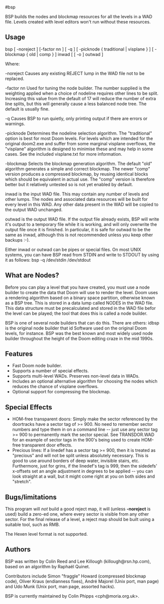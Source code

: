 #bsp

BSP builds the nodes and blockmap resources for all the levels in a WAD
file. Levels created with level editors won't run without these
resources.

## Usage

   bsp [ -noreject ] [-factor nn ] [ -q ] [ -picknode { traditional |
   visplane } ] [ -blockmap { old | comp } ] inwad [ [ -o ] outwad ]

Where:

-noreject
      Causes any existing REJECT lump in the WAD file not to be
      replaced.

-factor nn
      Used for tuning the node builder. The number supplied is the
      weighting applied when a choice of nodeline requires other
      lines to be split. Increasing this value from the default of 17
      will reduce the number of extra line splits, but this will
      generally cause a less balanced node tree. The default is
      usually fine.

-q
      Causes BSP to run quietly, only printing output if there are
      errors or warnings.

-picknode
      Determines the nodeline selection algorithm. The "traditional"
      option is best for most Doom levels. For levels which are
      intended for the original doom2.exe and suffer from some
      marginal visplane overflows, the "visplane" algorithm is
      designed to minimise these and may help in some cases. See the
      included visplane.txt for more information.

-blockmap
      Selects the blockmap generation algorithm. The default "old"
      algorithm generates a simple and correct blockmap. The newer
      "comp" version produces a compressed blockmap, by reusing
      identical blocks which should be equivalent in actual use. The
      "comp" version is therefore better but it relatively untested
      so is not yet enabled by default.

inwad is the input WAD file. This may contain any number of levels and
other lumps. The nodes and associated data resources will be built for
every level in this WAD. Any other data present in the WAD will be
copied to the output WAD unchanged.

outwad is the output WAD file. If the output file already exists, BSP
will write it's output to a temporary file while it is working, and
will only overwrite the output file once it is finished. In
particular, it is safe for outwad to be the same as inwad, although
this is not recommended unless you keep other backups :-).

Either inwad or outwad can be pipes or special files. On most UNIX
systems, you can have BSP read from STDIN and write to STDOUT by using
it as follows: bsp -q /dev/stdin /dev/stdout

## What are Nodes?

Before you can play a level that you have created, you must use a node
builder to create the data that Doom will use to render the level.
Doom uses a rendering algorithm based on a binary space partition,
otherwise known as a BSP tree. This is stored in a data lump called
NODES in the WAD file. This data structure must be precalculated and
stored in the WAD file befor the level can be played; the tool that
does this is called a node builder.

BSP is one of several node builders that can do this. There are
others: idbsp is the original node builder that id Software used on
the original Doom levels, for instance. BSP was the best known and
most widely used node builder throughout the height of the Doom
editing craze in the mid 1990s.

## Features

 * Fast Doom node builder.
 * Supports a number of special effects.
 * Supports multi-level WADs. Preserves non-level data in WADs.
 * Includes an optional alternative algorithm for choosing the nodes
   which reduces the chance of visplane overflows.
 * Optional support for compressing the blockmap.

## Special Effects

 * HOM-free transparent doors:
   Simply make the sector referenced by the doortracks have a sector
   tag of >= 900. No need to remember sector numbers and type them in
   on a command line -- just use any sector tag >= 900 to permanently
   mark the sector special.
   See TRANSDOR.WAD for an example of sector tags in the 900's being
   used to create HOM-free transparent door effects.
 * Precious lines:
   If a linedef has a sector tag >= 900, then it is treated as
   "precious" and will not be split unless absolutely necessary. This
   is good to use around borders of deep water, invisible stairs,
   etc.
   Furthermore, just for grins, if the linedef's tag is 999, then the
   sidedefs' x-offsets set an angle adjustment in degrees to be
   applied -- you can look straight at a wall, but it might come
   right at you on both sides and "stretch".

## Bugs/limitations

This program will *not* build a good reject map, it will (unless
**-noreject** is used) build a zero-ed one, where every sector is
visible from any other sector. For the final release of a level, a
reject map should be built using a suitable tool, such as RMB.

The Hexen level format is not supported.

## Authors

BSP was written by Colin Reed and Lee Killough (killough\@rsn.hp.com),
based on an algorithm by Raphaël Quinet.

Contributors include Simon \"fraggle\" Howard (compressed blockmap
code), Oliver Kraus (endianness fixes), André Majorel (Unix port, man
page) and Udo Munk (Unix port, man page, assorted hacks).

BSP is currently maintained by Colin Phipps \<cph\@moria.org.uk\>.
